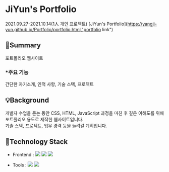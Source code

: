 
# JiYun's Portfolio
2021.09.27-2021.10.14(1人 개인 프로젝트)
[JiYun's Portfolio](https://yangji-yun.github.io/Portfolio/portfolio.html,"portfolio link")

## 📌Summary
포트폴리오 웹사이트

### *주요 기능
간단한 자기소개, 인적 사항, 기술 스택, 프로젝트

## 💡Background
개발자 수업을 듣는 동안 CSS, HTML, JavaScript 과정을 마친 후 깊은 이해도를 위해 포트폴리오 용도로 제작한 웹사이트입니다.<br/>
기술 스택, 프로젝트, 업무 경력 등을 늘려갈 계획입니다.

## 🔨Technology Stack
* Frontend : 
<img src="https://img.shields.io/badge/HTML5-E34F26?style=flat-square&logo=HTML5&logoColor=white"/>&nbsp;<img src="https://img.shields.io/badge/CSS3-1572B6?style=flat-square&logo=CSS&logoColor=white"/>&nbsp;<img src="https://img.shields.io/badge/JavaScript-F7DF1E?style=flat-square&logo=JavaScript&logoColor=black"/>

* Tools :
<img src="https://img.shields.io/badge/Visual Studio-5C2D91?style=flat-square&logo=Visual Studio&logoColor=white"/>&nbsp;<img src="https://img.shields.io/badge/Eclipse IDE-2C2255?style=flat-square&logo=Eclipse IDE&logoColor=white"/>

